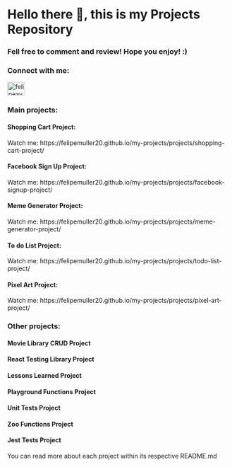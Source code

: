 <h1>Hello there 👋, this is my Projects Repository</h1>
<h3>Fell free to comment and review! Hope you enjoy! :)</h3>

<h3 align="left">Connect with me:</h3>
<p align="left">
<a href="https://linkedin.com/in/felipeavmuller" target="blank"><img align="center" src="https://cdn.jsdelivr.net/npm/simple-icons@3.0.1/icons/linkedin.svg" alt="felipeavmuller" height="30" width="40" /></a>
</p>

<h3>Main projects:</h3>

<h4>Shopping Cart Project:</h4>
Watch me: https://felipemuller20.github.io/my-projects/projects/shopping-cart-project/

<h4>Facebook Sign Up Project:</h4>
Watch me: https://felipemuller20.github.io/my-projects/projects/facebook-signup-project/

<h4>Meme Generator Project:</h4>
Watch me: https://felipemuller20.github.io/my-projects/projects/meme-generator-project/

<h4>To do List Project:</h4>
Watch me: https://felipemuller20.github.io/my-projects/projects/todo-list-project/

<h4>Pixel Art Project:</h4>
Watch me: https://felipemuller20.github.io/my-projects/projects/pixel-art-project/

<h3>Other projects:</h3>
<h4>Movie Library CRUD Project</h4>
<h4>React Testing Library Project</h4>
<h4>Lessons Learned Project</h4>
<h4>Playground Functions Project</h4>
<h4>Unit Tests Project</h4>
<h4>Zoo Functions Project</h4>
<h4>Jest Tests Project</h4>

You can read more about each project within its respective README.md
